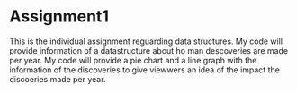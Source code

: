 # Assignment1
This is the individual assignment reguarding data structures. 
My code will provide information of a datastructure about ho man descoveries are made per year.
My code will provide a pie chart and a line graph with the information of the discoveries to give viewwers an idea of the impact the discoeries made per year.

